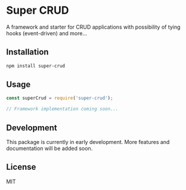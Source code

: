 # Super CRUD

A framework and starter for CRUD applications with possibility of tying hooks (event-driven) and more...

## Installation

```bash
npm install super-crud
```

## Usage

```javascript
const superCrud = require('super-crud');

// Framework implementation coming soon...
```

## Development

This package is currently in early development. More features and documentation will be added soon.

## License

MIT 